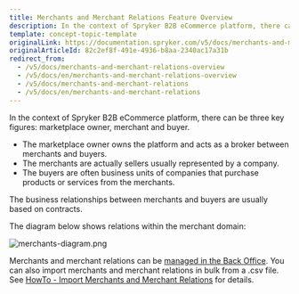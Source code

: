 ```yaml
---
title: Merchants and Merchant Relations Feature Overview
description: In the context of Spryker B2B eCommerce platform, there can be three key figures- marketplace owner, merchant, and buyer.
template: concept-topic-template
originalLink: https://documentation.spryker.com/v5/docs/merchants-and-merchant-relations-overview
originalArticleId: 82c2ef8f-491e-4936-b8aa-2340ac17a31b
redirect_from:
  - /v5/docs/merchants-and-merchant-relations-overview
  - /v5/docs/en/merchants-and-merchant-relations-overview
  - /v5/docs/merchants-and-merchant-relations
  - /v5/docs/en/merchants-and-merchant-relations
---
```


In the context of Spryker B2B eCommerce platform, there can be three key figures: marketplace owner, merchant and buyer.

* The marketplace owner owns the platform and acts as a broker between merchants and buyers.
* The merchants are actually sellers usually represented by a company.
* The buyers are often business units of companies that purchase products or services from the merchants.

The business relationships between merchants and buyers are usually based on contracts.

The diagram below shows relations within the merchant domain:

![merchants-diagram.png](https://confluence-connect.gliffy.net/embed/image/9c3eb6cd-8492-4550-a280-e218bd3b974a.png?utm_medium=live&utm_source=custom) 

Merchants and merchant relations can be [managed in the Back Office](https://documentation.spryker.com/v5/docs/merchants). You can also import merchants and merchant relations in bulk from a .csv file. See [HowTo - Import Merchants and Merchant Relations](https://documentation.spryker.com/v5/docs/en/howto-import-merchants-and-merchant-relations) for details.
